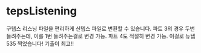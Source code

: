 # tepsListening

구텝스 리스닝 파일을 편리하게 신텝스 파일로 변환할 수 있습니다.
파트 3의 경우 두번 들려주는데, 이를 1번 들려주는걸로 변경 가능.
파트 4도 적절히 변경 가능.
이걸로 뉴텝 535 찍었습니다! 기출이 최고!!
